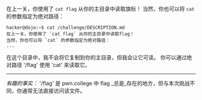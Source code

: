 在上一关，你使用了 `cat flag` 从你的主目录中读取旗标！
当然，你也可以将 `cat` 的参数指定为绝对路径：

```console
hacker@dojo:~$ cat /challenge/DESCRIPTION.md
在上一关，你使用了 `cat flag` 从你的主目录中读取flag！
当然，你也可以将 `cat` 的参数指定为绝对路径：
...
```

在这个目录中，我不会将它复制到你的主目录，但我会让它可读。 
你可以通过绝对路径 '/flag' 使用 'cat' 来读取它。

----
*有趣的事实：* 
'/flag' 是 pwn.college 中 flag _总是_存在的地方，但与本次挑战不同，你通常无法直接访问该文件。
